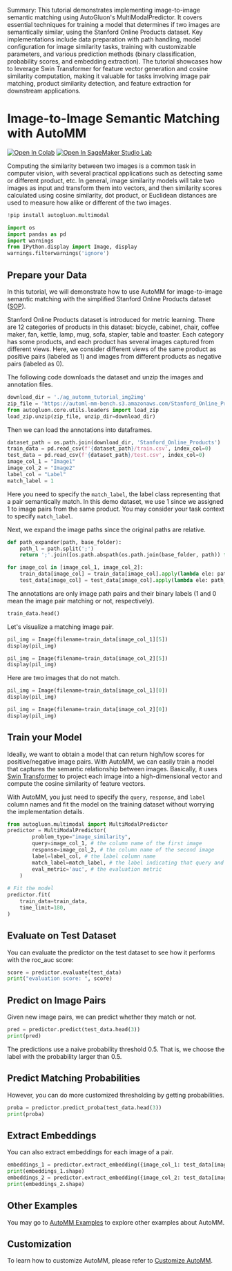 Summary: This tutorial demonstrates implementing image-to-image semantic matching using AutoGluon's MultiModalPredictor. It covers essential techniques for training a model that determines if two images are semantically similar, using the Stanford Online Products dataset. Key implementations include data preparation with path handling, model configuration for image similarity tasks, training with customizable parameters, and various prediction methods (binary classification, probability scores, and embedding extraction). The tutorial showcases how to leverage Swin Transformer for feature vector generation and cosine similarity computation, making it valuable for tasks involving image pair matching, product similarity detection, and feature extraction for downstream applications.

# Image-to-Image Semantic Matching with AutoMM 

[![Open In Colab](https://colab.research.google.com/assets/colab-badge.svg)](https://colab.research.google.com/github/autogluon/autogluon/blob/master/docs/tutorials/multimodal/matching/image2image_matching.ipynb)
[![Open In SageMaker Studio Lab](https://studiolab.sagemaker.aws/studiolab.svg)](https://studiolab.sagemaker.aws/import/github/autogluon/autogluon/blob/master/docs/tutorials/multimodal/matching/image2image_matching.ipynb)



Computing the similarity between two images is a common task in computer vision, with several practical applications such as detecting same or different product, etc. In general, image similarity models will take two images as input and transform them into vectors, and then similarity scores calculated using cosine similarity, dot product, or Euclidean distances are used to measure how alike or different of the two images.


```python
!pip install autogluon.multimodal

```


```python
import os
import pandas as pd
import warnings
from IPython.display import Image, display
warnings.filterwarnings('ignore')
```

## Prepare your Data
In this tutorial, we will demonstrate how to use AutoMM for image-to-image semantic matching with the simplified Stanford Online Products dataset ([SOP](https://cvgl.stanford.edu/projects/lifted_struct/)). 

Stanford Online Products dataset is introduced for metric learning. There are 12 categories of products in this dataset: bicycle, cabinet, chair, coffee maker, fan, kettle, lamp, mug, sofa, stapler, table and toaster. Each category has some products, and each product has several images captured from different views. Here, we consider different views of the same product as positive pairs (labeled as 1) and images from different products as negative pairs (labeled as 0). 

The following code downloads the dataset and unzip the images and annotation files.


```python
download_dir = './ag_automm_tutorial_img2img'
zip_file = 'https://automl-mm-bench.s3.amazonaws.com/Stanford_Online_Products.zip'
from autogluon.core.utils.loaders import load_zip
load_zip.unzip(zip_file, unzip_dir=download_dir)
```

Then we can load the annotations into dataframes.


```python
dataset_path = os.path.join(download_dir, 'Stanford_Online_Products')
train_data = pd.read_csv(f'{dataset_path}/train.csv', index_col=0)
test_data = pd.read_csv(f'{dataset_path}/test.csv', index_col=0)
image_col_1 = "Image1"
image_col_2 = "Image2"
label_col = "Label"
match_label = 1
```

Here you need to specify the `match_label`, the label class representing that a pair semantically match. In this demo dataset, we use 1 since we assigned 1 to image pairs from the same product. You may consider your task context to specify `match_label`.

Next, we expand the image paths since the original paths are relative.


```python
def path_expander(path, base_folder):
    path_l = path.split(';')
    return ';'.join([os.path.abspath(os.path.join(base_folder, path)) for path in path_l])

for image_col in [image_col_1, image_col_2]:
    train_data[image_col] = train_data[image_col].apply(lambda ele: path_expander(ele, base_folder=dataset_path))
    test_data[image_col] = test_data[image_col].apply(lambda ele: path_expander(ele, base_folder=dataset_path))
```

The annotations are only image path pairs and their binary labels (1 and 0 mean the image pair matching or not, respectively).


```python
train_data.head()
```

Let's visualize a matching image pair.


```python
pil_img = Image(filename=train_data[image_col_1][5])
display(pil_img)
```


```python
pil_img = Image(filename=train_data[image_col_2][5])
display(pil_img)
```

Here are two images that do not match.


```python
pil_img = Image(filename=train_data[image_col_1][0])
display(pil_img)
```


```python
pil_img = Image(filename=train_data[image_col_2][0])
display(pil_img)
```

## Train your Model

Ideally, we want to obtain a model that can return high/low scores for positive/negative image pairs. With AutoMM, we can easily train a model that captures the semantic relationship between images. Basically, it uses [Swin Transformer](https://arxiv.org/abs/2103.14030) to project each image into a high-dimensional vector and compute the cosine similarity of feature vectors. 

With AutoMM, you just need to specify the `query`, `response`, and `label` column names and fit the model on the training dataset without worrying the implementation details.


```python
from autogluon.multimodal import MultiModalPredictor
predictor = MultiModalPredictor(
        problem_type="image_similarity",
        query=image_col_1, # the column name of the first image
        response=image_col_2, # the column name of the second image
        label=label_col, # the label column name
        match_label=match_label, # the label indicating that query and response have the same semantic meanings.
        eval_metric='auc', # the evaluation metric
    )
    
# Fit the model
predictor.fit(
    train_data=train_data,
    time_limit=180,
)
```

## Evaluate on Test Dataset
You can evaluate the predictor on the test dataset to see how it performs with the roc_auc score:


```python
score = predictor.evaluate(test_data)
print("evaluation score: ", score)
```

## Predict on Image Pairs
Given new image pairs, we can predict whether they match or not.


```python
pred = predictor.predict(test_data.head(3))
print(pred)
```

The predictions use a naive probability threshold 0.5. That is, we choose the label with the probability larger than 0.5.

## Predict Matching Probabilities
However, you can do more customized thresholding by getting probabilities.


```python
proba = predictor.predict_proba(test_data.head(3))
print(proba)
```

## Extract Embeddings
You can also extract embeddings for each image of a pair.


```python
embeddings_1 = predictor.extract_embedding({image_col_1: test_data[image_col_1][:5].tolist()})
print(embeddings_1.shape)
embeddings_2 = predictor.extract_embedding({image_col_2: test_data[image_col_2][:5].tolist()})
print(embeddings_2.shape)
```

## Other Examples

You may go to [AutoMM Examples](https://github.com/autogluon/autogluon/tree/master/examples/automm) to explore other examples about AutoMM.


## Customization

To learn how to customize AutoMM, please refer to [Customize AutoMM](../advanced_topics/customization.ipynb).
